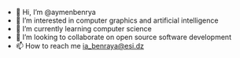 - 👋 Hi, I’m @aymenbenrya
- 👀 I’m interested in computer graphics and artificial intelligence
- 🌱 I’m currently learning computer science
- 💞️ I’m looking to collaborate on open source software development
- 📫 How to reach me ia_benraya@esi.dz

<!---
aymenbenrya/aymenbenrya is a ✨ special ✨ repository because its `README.md` (this file) appears on your GitHub profile.
You can click the Preview link to take a look at your changes.
--->
